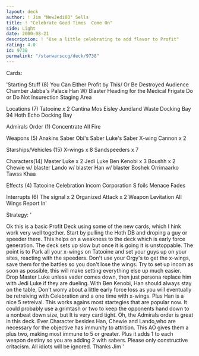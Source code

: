 ```yaml
---
layout: deck
author: ! Jim "NewJedi00" Sells
title: ! "Celebrate Good Times  Come On"
side: Light
date: 2000-08-21
description: ! "Use a little celebrating to add flavor to Profit"
rating: 4.0
id: 9738
permalink: "/starwarsccg/deck/9738"
---
```

Cards: 

'Starting Stuff (8)
You Can Either Profit by This/ Or Be Destroyed
Audience Chamber
Jabba's Palace
Han W/ Blaster
Heading for the Medical Frigate
Do or Do Not
Insurection
Staging Area

Locations (7)
Tatooine x 2
Cantina
Mos Eisley
Jundland Waste
Docking Bay 94
Hoth Echo Docking Bay

Admirals Order (1)
Concentrate All Fire

Weapons (5)
Anakins Saber
Obi's Saber
Luke's Saber
X-wing Cannon x 2

Starships/Vehicles (15)
X-wings x 8
Sandspeeders x 7

Characters(14)
Master Luke x 2
Jedi Luke
Ben Kenobi x 3
Boushh x 2
Chewie w/ blaster
Lando w/ blaster
Han w/ blaster
Boshek
Orrimaarko
Tawss Khaa

Effects (4)
Tatooine Celebration
Incom Corporation
S foils
Menace Fades

Interrupts (6)
The signal x 2
Organized Attack x 2
Weapon Levitation
All Wings Report In'

Strategy: '

Ok this is a basic Profit Deck using some of the new cards, which I hink work very well together. Start by pulling the Hoth DB and droping a guy or speeder there. This helps on a weakness to the deck which is early force generation. The deck sets up slow but once it is going it is unstoppable. The point is to Park all your x-wings on Tatooine and set your guys up on your sites, reacting with the speeders. Don't use your Orgy's to get the x-wings, save them for the battles so you don't lose the wings. Try to set up incom as soon as possible, this will make setting everything else up much easier.
Drop Master Luke unless vader comes down, then just persona replace him with Jedi Luke if they are dueling. With Ben Kenobi, Han should always stay on the table, Don't worry about a little early force loss as you will eventually be retreiving with Celebration and a one time with x-wings. Plus Han is a nice 5 retreival. This works agains most startegies that are popular now. It could probably use a grimtash or two to keep the opponents hand down to a nonbeat down size, but It is very card tight. Oh, the Admirals order is great in this deck. Ever Character besides Han, Chewie and Lando,who are necessary for
the objective has immunity to attrition. This AO gives them a plus two, making most immune to 5 or greater. Plus it adds 1 to each weapon destiny so you are adding 2 with sabers. Please only constructive critacism. All idiots will be ignored. Thanks Jim '
